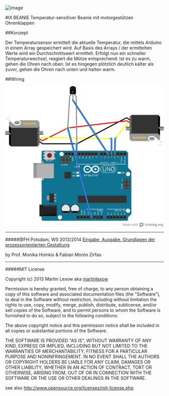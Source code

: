 ![image](screenshot.jpg)

#IX BEANIE
Temperatur-sensitiver Beanie mit motorgestützen Ohrenklappen



##Konzept

Der Temperatursensor ermittelt die aktuelle Temperatur, die mittels Arduino in einem Array gespeichert wird. Auf Basis des Arrays / der ermittelten Werte wird ein Durchschnittswert ermittelt. Erfolgt nun ein schneller Temperaturwechsel, reagiert die Mütze entsprechend: Ist es zu warm, gehen die Ohren nach oben. Ist es hingegen plötzlich deutlich kälter als zuvor, gehen die Ohren nach unten und halten warm.

##Wiring

![image](fritzing-layout.png)


---

#####@FH Potsdam, WS 2013/2014 
[Eingabe, Ausgabe. Grundlagen der prozessorientierten Gestaltung](https://incom.org/workspace/4693)

by Prof. Monika Hoinkis & Fabian Morón Zirfas

---


#####MIT License

Copyright (c) 2013 Martin Lexow aka [martinlexow](https://github.com/martinlexow)

Permission is hereby granted, free of charge, to any person obtaining a copy of
this software and associated documentation files (the "Software"), to deal in
the Software without restriction, including without limitation the rights to
use, copy, modify, merge, publish, distribute, sublicense, and/or sell copies of
the Software, and to permit persons to whom the Software is furnished to do so,
subject to the following conditions:

The above copyright notice and this permission notice shall be included in all
copies or substantial portions of the Software.

THE SOFTWARE IS PROVIDED "AS IS", WITHOUT WARRANTY OF ANY KIND, EXPRESS OR
IMPLIED, INCLUDING BUT NOT LIMITED TO THE WARRANTIES OF MERCHANTABILITY, FITNESS
FOR A PARTICULAR PURPOSE AND NONINFRINGEMENT. IN NO EVENT SHALL THE AUTHORS OR
COPYRIGHT HOLDERS BE LIABLE FOR ANY CLAIM, DAMAGES OR OTHER LIABILITY, WHETHER
IN AN ACTION OF CONTRACT, TORT OR OTHERWISE, ARISING FROM, OUT OF OR IN
CONNECTION WITH THE SOFTWARE OR THE USE OR OTHER DEALINGS IN THE SOFTWARE.

see also <http://www.opensource.org/licenses/mit-license.php>